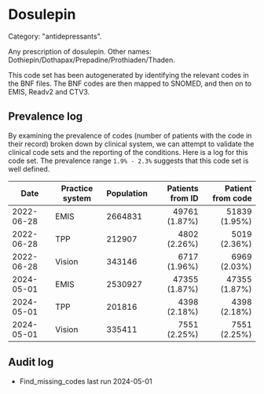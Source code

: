 # Dosulepin

Category: "antidepressants".

Any prescription of dosulepin. Other names: Dothiepin/Dothapax/Prepadine/Prothiaden/Thaden.

This code set has been autogenerated by identifying the relevant codes in the BNF files. The BNF codes are then mapped to SNOMED, and then on to EMIS, Readv2 and CTV3.

## Prevalence log

By examining the prevalence of codes (number of patients with the code in their record) broken down by clinical system, we can attempt to validate the clinical code sets and the reporting of the conditions. Here is a log for this code set. The prevalence range `1.9% - 2.3%` suggests that this code set is well defined.

| Date       | Practice system | Population | Patients from ID | Patient from code |
| ---------- | --------------- | ---------- | ---------------: | ----------------: |
| 2022-06-28 | EMIS            | 2664831    |    49761 (1.87%) |     51839 (1.95%) |
| 2022-06-28 | TPP             | 212907     |     4802 (2.26%) |      5019 (2.36%) |
| 2022-06-28 | Vision          | 343146     |     6717 (1.96%) |      6969 (2.03%) |
| 2024-05-01 | EMIS            | 2530927    |    47355 (1.87%) |     47355 (1.87%) |
| 2024-05-01 | TPP             | 201816     |     4398 (2.18%) |      4398 (2.18%) |
| 2024-05-01 | Vision          | 335411     |     7551 (2.25%) |      7551 (2.25%) |

## Audit log

- Find_missing_codes last run 2024-05-01
